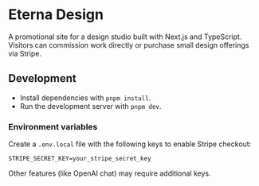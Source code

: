 # Eterna Design

A promotional site for a design studio built with Next.js and TypeScript. Visitors can commission work directly or purchase small design offerings via Stripe.

## Development

- Install dependencies with `pnpm install`.
- Run the development server with `pnpm dev`.

### Environment variables

Create a `.env.local` file with the following keys to enable Stripe checkout:

```
STRIPE_SECRET_KEY=your_stripe_secret_key
```

Other features (like OpenAI chat) may require additional keys.

